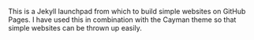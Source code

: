 This is a Jekyll launchpad from which to build simple websites on GitHub Pages. 
I have used this in combination with the Cayman theme so that simple websites can be thrown up easily.